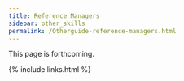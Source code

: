 ```yaml
---
title: Reference Managers
sidebar: other_skills
permalink: /Otherguide-reference-managers.html
---
```


This page is forthcoming.

{% include links.html %}
